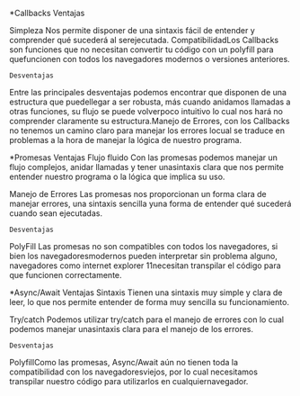 *Callbacks
    Ventajas

Simpleza
Nos permite disponer de una sintaxis fácil de entender y comprender qué sucederá al serejecutada.
CompatibilidadLos Callbacks son funciones que no necesitan convertir tu código con un polyfill para quefuncionen con todos los navegadores modernos o versiones anteriores.

    Desventajas
Entre las principales desventajas podemos encontrar que disponen de una estructura que puedellegar a ser robusta, más cuando anidamos llamadas a otras funciones, su flujo se puede volverpoco intuitivo lo cual nos hará no comprender claramente su estructura.Manejo de Errores, con los Callbacks no tenemos un camino claro para manejar los errores locual se traduce en problemas a la hora de manejar la lógica de nuestro programa.

*Promesas
    Ventajas
Flujo fluido
Con las promesas podemos manejar un flujo complejos, anidar llamadas y tener unasintaxis clara que nos permite entender nuestro programa o la lógica que implica su uso.

Manejo de Errores
Las promesas nos proporcionan un forma clara de manejar errores, una sintaxis sencilla yuna forma de entender qué sucederá cuando sean ejecutadas.

    Desventajas
PolyFill
Las promesas no son compatibles con todos los navegadores, si bien los navegadoresmodernos pueden interpretar sin problema alguno, navegadores como internet explorer 11necesitan transpilar el código para que funcionen correctamente.

*Async/Await
    Ventajas
Sintaxis
Tienen una sintaxis muy simple y clara de leer, lo que nos permite entender de forma muy
sencilla su funcionamiento.

Try/catch
Podemos utilizar try/catch para el manejo de errores con lo cual podemos manejar unasintaxis clara para el manejo de los errores.

    Desventajas
PolyfillComo las promesas, Async/Await aún no tienen toda la compatibilidad con los navegadoresviejos, por lo cual necesitamos transpilar nuestro código para utilizarlos en cualquiernavegador.